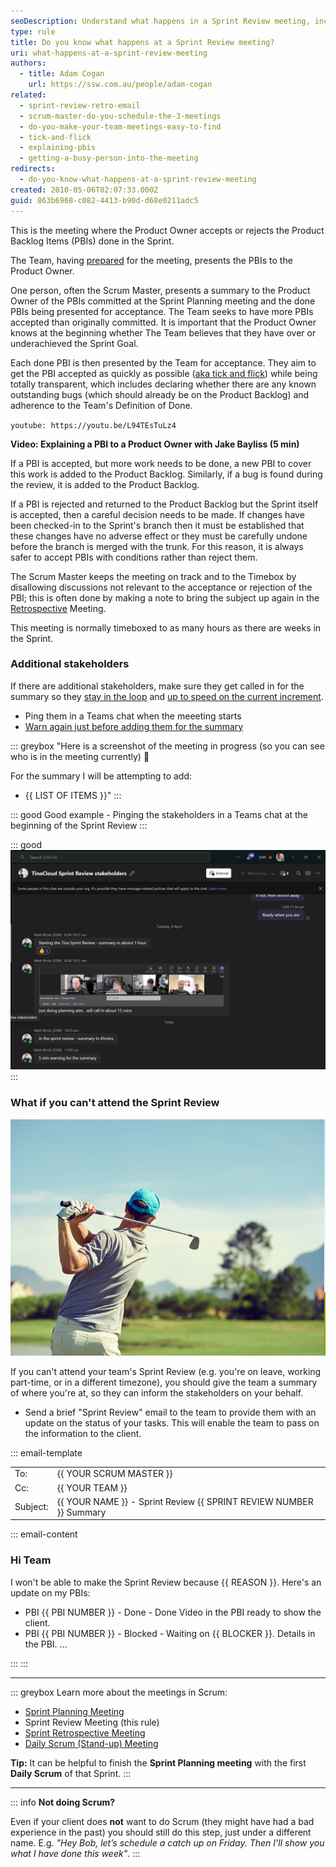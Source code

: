 ```yaml
---
seoDescription: Understand what happens in a Sprint Review meeting, including how PBIs are presented, accepted, or rejected, and how to keep stakeholders informed and engaged.
type: rule
title: Do you know what happens at a Sprint Review meeting?
uri: what-happens-at-a-sprint-review-meeting
authors:
  - title: Adam Cogan
    url: https://ssw.com.au/people/adam-cogan
related:
  - sprint-review-retro-email
  - scrum-master-do-you-schedule-the-3-meetings
  - do-you-make-your-team-meetings-easy-to-find
  - tick-and-flick
  - explaining-pbis
  - getting-a-busy-person-into-the-meeting
redirects:
  - do-you-know-what-happens-at-a-sprint-review-meeting
created: 2010-05-06T02:07:33.000Z
guid: 863b6968-c082-4413-b90d-d68e0211adc5
---
```

This is the meeting where the Product Owner accepts or rejects the Product Backlog Items (PBIs) done in the Sprint.

<!--endintro-->

The Team, having [prepared](/meeting-do-you-know-what-to-prepare-for-each-meeting) for the meeting, presents the PBIs to the Product Owner.

One person, often the Scrum Master, presents a summary to the Product Owner of the PBIs committed at the Sprint Planning meeting and the done PBIs being presented for acceptance. The Team seeks to have more PBIs accepted than originally committed. It is important that the Product Owner knows at the beginning whether The Team believes that they have over or underachieved the Sprint Goal.

Each done PBI is then presented by the Team for acceptance. They aim to get the PBI accepted as quickly as possible ([aka tick and flick](/tick-and-flick)) while being totally transparent, which includes declaring whether there are any known outstanding bugs (which should already be on the Product Backlog) and adherence to the Team's Definition of Done.

`youtube: https://youtu.be/L94TEsTuLz4`

**Video: Explaining a PBI to a Product Owner with Jake Bayliss (5 min)**

If a PBI is accepted, but more work needs to be done, a new PBI to cover this work is added to the Product Backlog. Similarly, if a bug is found during the review, it is added to the Product Backlog.

If a PBI is rejected and returned to the Product Backlog but the Sprint itself is accepted, then a careful decision needs to be made. If changes have been checked-in to the Sprint's branch then it must be established that these changes have no adverse effect or they must be carefully undone before the branch is merged with the trunk. For this reason, it is always safer to accept PBIs with conditions rather than reject them.

The Scrum Master keeps the meeting on track and to the Timebox by disallowing discussions not relevant to the acceptance or rejection of the PBI; this is often done by making a note to bring the subject up again in the [Retrospective](/do-you-know-what-happens-at-a-sprint-retrospective-meeting) Meeting.

This meeting is normally timeboxed to as many hours as there are weeks in the Sprint.

### Additional stakeholders

If there are additional stakeholders, make sure they get called in for the summary so they [stay in the loop](/loop-someone-in) and [up to speed on the current increment](https://www.linkedin.com/posts/scrum-trainer_scrum-agile-activity-6815396232366837760-Mhnb/).

* Ping them in a Teams chat when the meeeting starts
* [Warn again just before adding them for the summary](/warn-then-call)

::: greybox
"Here is a screenshot of the meeting in progress (so you can see who is in the meeting currently) 📅

For the summary I will be attempting to add:

* {{ LIST OF ITEMS }}"
:::

::: good
Good example - Pinging the stakeholders in a Teams chat at the beginning of the Sprint Review
:::

::: good
![Figure: Good example - Ping the stakeholders with a photo of the meeting starting, then again just before the summary](sprint-review-stakeholders.png)
:::

### What if you can't attend the Sprint Review

![Figure: Playing golf](Golf-holiday.png)

If you can't attend your team's Sprint Review (e.g. you're on leave, working part-time, or in a different timezone), you should give the team a summary of where you're at, so they can inform the stakeholders on your behalf.

* Send a brief "Sprint Review" email to the team to provide them with an update on the status of your tasks. This will enable the team to pass on the information to the client.

::: email-template

|          |     |
| -------- | --- |
| To:      | {{ YOUR SCRUM MASTER }} |
| Cc:      | {{ YOUR TEAM }} |
| Subject: | {{ YOUR NAME }} - Sprint Review {{ SPRINT REVIEW NUMBER }} Summary |\
::: email-content

### Hi Team

I won't be able to make the Sprint Review because {{ REASON }}. Here's an update on my PBIs:

* PBI {{ PBI NUMBER }} - Done - Done Video in the PBI ready to show the client.
* PBI {{ PBI NUMBER }} - Blocked - Waiting on {{ BLOCKER }}. Details in the PBI.
  ...

:::
:::

---

::: greybox
Learn more about the meetings in Scrum:

* [Sprint Planning Meeting](/what-happens-at-a-sprint-planning-meeting)
* Sprint Review Meeting (this rule)
* [Sprint Retrospective Meeting](/what-happens-at-a-sprint-retrospective-meeting "Sprint Retrospective Meeting")
* [Daily Scrum (Stand-up) Meeting](/methodology-daily-scrums "Daily Scrum Meeting")

**Tip:** It can be helpful to finish the **Sprint Planning meeting** with the first **Daily Scrum** of that Sprint.
:::

---

::: info
**Not doing Scrum?**

Even if your client does **not** want to do Scrum (they might have had a bad experience in the past) you should still do this step, just under a different name.
E.g. *"Hey Bob, let’s schedule a catch up on Friday. Then I'll show you what I have done this week"*.
:::
